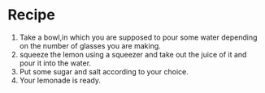 # Recipe
1. Take a bowl,in which you are supposed to pour some water depending on the number of glasses you are making.
1. squeeze the lemon using a squeezer and take out the juice of it and pour it into the water.
1. Put some sugar and salt according to your choice.
1. Your lemonade is ready.
